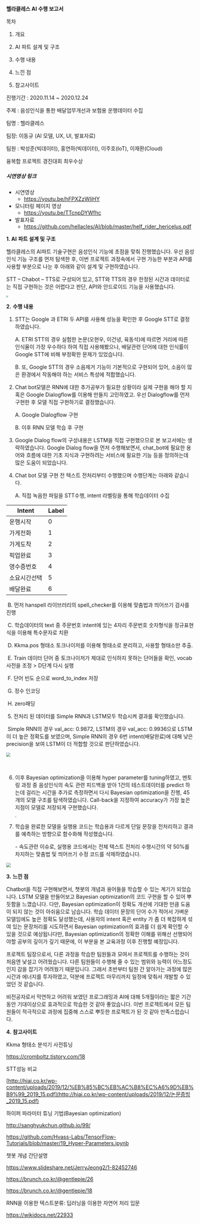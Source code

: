 **헬라클레스 AI 수행 보고서**



목차

1. 개요
2. AI 파트 설계 및 구조
3. 수행 내용

4. 느낀 점

5. 참고사이트





진행기간 : 2020.11.14 ~ 2020.12.24

주제 : 음성인식을 통한 배달업무개선과 보험용 운행데이터 수집

팀명 : 헬라클레스

팀장: 이동규 (AI 모델, UX, UI, 발표자료)

팀원 : 박성준(빅데이터), 홍연하(빅데이터), 이주호(IoT), 이재환(Cloud)

융복합 프로젝트 경진대회 최우수상

##### 시연영상 링크

- 시연영상
  - https://youtu.be/hFPXZzWIiHY
- 모니터링 페이지 영상
  - https://youtu.be/TTcnpDYWfhc
- 발표자료
  - https://github.com/hellacles/AI/blob/master/helf_rider_hericelus.pdf





**1. AI** **파트 설계 및 구조**

헬라클레스의 AI파트 기술구현은 음성인식 기능에 초점을 맞춰 진행했습니다. 우선 음성인식 기능 구조를 먼저 탐색한 후, 이번 프로젝트 과정속에서 구현 가능한 부분과 API를 사용할 부분으로 나눈 후 아래와 같이 설계 및 구현하였습니다.

STT – Chabot – TTS로 구성되어 있고, STT와 TTS의 경우 한정된 시간과 데이터로는 직접 구현하는 것은 어렵다고 판단, API와 안드로이드 기능을 사용했습니다. 

<img src="readme.assets/그림1.png" style="zoom:30%;" />

**2.** **수행 내용**

1. STT는 Google 과 ETRI 두 API를 사용해 성능을 확인한 후 Google STT로 결정하였습니다.

   A.   ETRI STT의 경우 실험한 논문(오현우, 이건녕, 육동석)에 따르면 거리에 따른 인식율이 가장 우수하다 하여 직접 사용해봤으나, 배달관련 단어에 대한 인식률이 Google STT에 비해 부정확한 문제가 있었습니다.

   B.   또, Google STT의 경우 소음제거 기능이 기본적으로 구현되어 있어, 소음이 많은 환경에서 작동해야 하는 서비스 특성에 적합했습니다.

2. Chat bot모델은 RNN에 대한 추가공부가 필요한 상황이라 실제 구현을 해야 할 지 혹은 Google Dialogflow를 이용해 만들지 고민하였고. 우선 Dialogflow를 먼저 구현한 후 모델 직접 구현하기로 결정했습니다.

   A.   Google Dialogflow 구현

   B.   이후 RNN 모델 학습 후 구현



 

3.  Google Dialog flow의 구성내용은 LSTM을 직접 구현했으므로 본 보고서에는 생략하였습니다. Google Dialog flow을 먼저 수행해보면서, chat_bot에 필요한 용어와 흐름에 대한 기초 지식과 구현하려는 서비스에 필요한 기능 등을 정의하는데 많은 도움이 되었습니다.

 

4. Chat bot 모델 구현 전 텍스트 전처리부터 수행했으며 수행단계는 아래와 같습니다.

   A.   직접 녹음한 파일을 STT수행, intent 라벨링을 통해 학습데이터 수집

| Intent       | Label |
| ------------ | ----- |
| 운행시작     | 0     |
| 가게전화     | 1     |
| 가게도착     | 2     |
| 픽업완료     | 3     |
| 영수증번호   | 4     |
| 소요시간선택 | 5     |
| 배달완료     | 6     |

​	B.   먼저 hanspell 라이브러리의 spell_checker를 이용해 맞춤법과 띄어쓰기 검사를 진행

​	C.   학습데이터의 text 중 주문번호 intent에 있는 4자리 주문번호 숫자형식을 정규표현식을 이용해 특수문자로 치환

​	D.   Kkma.pos 형태소 토크나이저를 이용해 형태소로 분리하고, 사용할 형태소만 추출.

​	E.   Train 데이터 단어 중 토크나이저가 제대로 인식하지 못하는 단어들을 확인, vocab사전을 조정 > 			D단계 다시 실행

​	F.   단어 빈도 순으로 word_to_index 저장

​	G.   정수 인코딩

​	H.   zero패딩


​	5.   전처리 된 데이터를 Simple RNN과 LSTM모두 학습시켜 결과를 확인했습니다. 

​	Simple RNN의 경우 val_acc: 0.9872, LSTM의 경우 val_acc: 0.9936으로 LSTM이 더 높은 정확도를 	보였으며, Simple RNN의 경우 6번 intent(배달완료)에 대해 낮은 precision을 보여 LSTM이 더 적합할 것으로 판단하였습니다.

<img src="readme.assets/그림2.png" style="zoom:70%;" />

​														<SimpleRNN>									<LSTM>



6. 이후 Bayesian optimization을 이용해 hyper parameter를 tuning하였고, 멘토링 과정 중 음성인식의 속도 관련 피드백을 받아 1건의 테스트데이터를 predict 하는데 걸리는 시간을 추가로 측정하면서 다시 Bayesian optimization을 진행, 45개의 모델 구조를 탐색하였습니다. Call-back을 지정하여 accuracy가 가장 높은 지점이 모델로 저장되게 구현했습니다.

   <img src="readme.assets/그림3.png" style="zoom:22%;" />

   

 

7. 학습을 완료한 모델을 실행용 코드는 학습용과 다르게 단일 문장을 전처리하고 결과를 예측하는 방향으로 함수화해 작성했습니다.

   \-  속도관련 이슈로, 실행용 코드에서는 전체 텍스트 전처리 수행시간의 약 50%를 차지하는 맞춤법 및 띄어쓰기 수정 코드를 삭제하였습니다.

<img src="readme.assets/그림4.png" style="zoom:75%;" />

**3.** **느낀 점**

Chatbot을 직접 구현해보면서, 챗봇의 개념과 용어들을 학습할 수 있는 계기가 되었습니다. LSTM 모델을 만들어보고 Bayesian optimization의 코드 구현을 할 수 있어 뿌듯함을 느꼈습니다. 다만, Bayesian optimization이 정확도 개선에 기대한 만큼 도움이 되지 않는 것이 아쉬움으로 남습니다. 학습 데이터 문장의 단어 수가 적어서 가벼운 모델임에도 높은 정확도 달성했는데, 사용자의 intent 혹은 entity 가 좀 더 복잡하게 섞여 있는 문장처리를 시도하면서 Bayesian optimization의 효과를 더 쉽게 확인할 수 있을 것으로 예상됩니다만, Bayesian optimization의 정확한 이해를 위해선 선행되어야할 공부의 깊이가 깊기 때문에, 이 부분을 본 교육과정 이후 진행할 예정입니다.

 프로젝트 팀장으로서, 다른 과정을 학습한 팀원들과 모여서 프로젝트를 수행하는 것이 처음엔 낯설고 어려웠습니다. 다른 팀원들이 수행해 줄 수 있는 범위와 능력이 어느정도 인지 감을 잡기가 어려웠기 때문입니다. 그래서 초반부터 팀원 간 알아가는 과정에 많은 시간과 에너지를 투자하였고, 덕분에 프로젝트 마무리까지 일정에 맞춰서 개발할 수 있었던 것 같습니다.

비전공자로서 막연하고 어려워 보였던 프로그래밍과 AI에 대해 5개월이라는 짧은 기간동안 기대이상으로 효과적으로 학습한 것 같아 좋았습니다. 이번 프로젝트에서 모든 팀원들이 적극적으로 과정에 집중해 스스로 뿌듯한 프로젝트가 된 것 같아 만족스럽습니다.



 

**4.** **참고사이트**

Kkma 형태소 분석기 사전튜닝

https://cromboltz.tistory.com/18

 

STT성능 비교

[http://hiai.co.kr/wp-content/uploads/2019/12/%EB%85%BC%EB%AC%B8%EC%A6%9D%EB%B9%99_2019_15.pdf](http://hiai.co.kr/wp-content/uploads/2019/12/논문증빙_2019_15.pdf)

 

하이퍼 파라미터 튜닝 기법(Bayesian optimization)

http://sanghyukchun.github.io/99/

https://github.com/Hvass-Labs/TensorFlow-Tutorials/blob/master/19_Hyper-Parameters.ipynb

 

챗봇 개념 간단설명

https://www.slideshare.net/JerryJeong2/1-82452746

https://brunch.co.kr/@gentlepie/26

https://brunch.co.kr/@gentlepie/18

 

RNN을 이용한 텍스트분류: 딥러닝을 이용한 자연어 처리 입문

https://wikidocs.net/22933